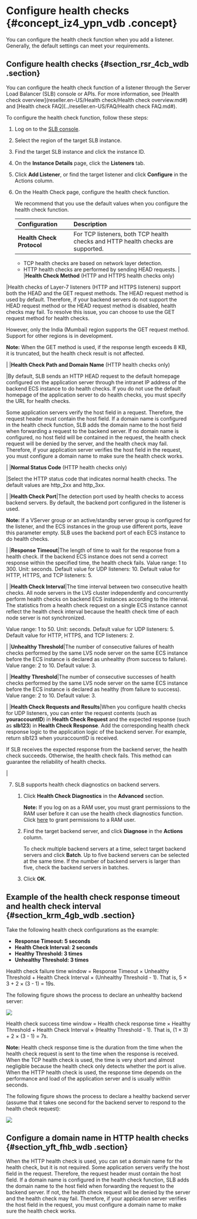 # Configure health checks {#concept_iz4_ypn_vdb .concept}

You can configure the health check function when you add a listener. Generally, the default settings can meet your requirements.

## Configure health checks {#section_rsr_4cb_wdb .section}

You can configure the health check function of a listener through the Server Load Balancer \(SLB\) console or APIs. For more information, see [Health check overview](reseller.en-US/Health check/Health check overview.md#) and [Health check FAQ](../reseller.en-US/FAQ/Health check FAQ.md#).

To configure the health check function, follow these steps:

1.  Log on to the [SLB console](https://partners-intl.aliyun.com/login-required#/slb).
2.  Select the region of the target SLB instance.
3.  Find the target SLB instance and click the instance ID.
4.  On the **Instance Details** page, click the **Listeners** tab.
5.  Click **Add Listener**, or find the target listener and click **Configure** in the Actions column.
6.  On the Health Check page, configure the health check function.

    We recommend that you use the default values when you configure the health check function.

    |Configuration|Description|
    |:------------|:----------|
    |**Health Check Protocol**| For TCP listeners, both TCP health checks and HTTP health checks are supported.

    -   TCP health checks are based on network layer detection.
    -   HTTP health checks are performed by sending HEAD requests.
 |
    |**Health Check Method** \(HTTP and HTTPS health checks only\)

 |Health checks of Layer-7 listeners \(HTTP and HTTPS listeners\) support both the HEAD and the GET request methods. The HEAD request method is used by default. Therefore, if your backend servers do not support the HEAD request method or the HEAD request method is disabled, health checks may fail. To resolve this issue, you can choose to use the GET request method for health checks.

 However, only the India \(Mumbai\) region supports the GET request method. Support for other regions is in development.

 **Note:** When the GET method is used, if the response length exceeds 8 KB, it is truncated, but the health check result is not affected.

 |
    |**Health Check Path and Domain Name** \(HTTP health checks only\)

 |By default, SLB sends an HTTP HEAD request to the default homepage configured on the application server through the intranet IP address of the backend ECS instance to do health checks. If you do not use the default homepage of the application server to do health checks, you must specify the URL for health checks.

 Some application servers verify the host field in a request. Therefore, the request header must contain the host field. If a domain name is configured in the health check function, SLB adds the domain name to the host field when forwarding a request to the backend server. If no domain name is configured, no host field will be contained in the request, the health check request will be denied by the server, and the health check may fail. Therefore, if your application server verifies the host field in the request, you must configure a domain name to make sure the health check works.

 |
    |**Normal Status Code** \(HTTP health checks only\)

 |Select the HTTP status code that indicates normal health checks. The default values are http\_2xx and http\_3xx.

 |
    |**Health Check Port**|The detection port used by health checks to access backend servers. By default, the backend port configured in the listener is used.

 **Note:** If a VServer group or an active/standby server group is configured for the listener, and the ECS instances in the group use different ports, leave this parameter empty. SLB uses the backend port of each ECS instance to do health checks.

 |
    |**Response Timeout**|The length of time to wait for the response from a health check. If the backend ECS instance does not send a correct response within the specified time, the health check fails. Value range: 1 to 300. Unit: seconds. Default value for UDP listeners: 10. Default value for HTTP, HTTPS, and TCP listeners: 5.

 |
    |**Health Check Interval**|The time interval between two consecutive health checks. All node servers in the LVS cluster independently and concurrently perform health checks on backend ECS instances according to the interval. The statistics from a health check request on a single ECS instance cannot reflect the health check interval because the health check time of each node server is not synchronized.

 Value range: 1 to 50. Unit: seconds. Default value for UDP listeners: 5. Default value for HTTP, HTTPS, and TCP listeners: 2.

 |
    |**Unhealthy Threshold**|The number of consecutive failures of health checks performed by the same LVS node server on the same ECS instance before the ECS instance is declared as unhealthy \(from success to failure\). Value range: 2 to 10. Default value: 3.

 |
    |**Healthy Threshold**|The number of consecutive successes of health checks performed by the same LVS node server on the same ECS instance before the ECS instance is declared as healthy \(from failure to success\). Value range: 2 to 10. Default value: 3.

 |
    |**Health Check Requests and Results**|When you configure health checks for UDP listeners, you can enter the request contents \(such as **youraccountID**\) in **Health Check Request** and the expected response \(such as **slb123**\) in **Health Check Response**. Add the corresponding health check response logic to the application logic of the backend server. For example, return slb123 when youraccountID is received.

 If SLB receives the expected response from the backend server, the health check succeeds. Otherwise, the health check fails. This method can guarantee the reliability of health checks.

 |

7.  SLB supports health check diagnostics on backend servers.
    1.  Click **Health Check Diagnostics** in the **Advanced** section.

        **Note:** If you log on as a RAM user, you must grant permissions to the RAM user before it can use the health check diagnostics function. Click [here](http://icms.alibaba-inc.com/document/content/5266?topic=15664) to grant permissions to a RAM user.

    2.  Find the target backend server, and click **Diagnose** in the **Actions** column.

        To check multiple backend servers at a time, select target backend servers and click **Batch**. Up to five backend servers can be selected at the same time. If the number of backend servers is larger than five, check the backend servers in batches.

    3.  Click **OK**.

## Example of the health check response timeout and health check interval {#section_krm_4gb_wdb .section}

Take the following health check configurations as the example:

-   **Response Timeout: 5 seconds**
-   **Health Check Interval: 2 seconds**
-   **Healthy Threshold: 3 times**
-   **Unhealthy Threshold: 3 times**

Health check failure time window = Response Timeout × Unhealthy Threshold + Health Check Interval × \(Unhealthy Threshold - 1\). That is, 5 × 3 + 2 × \(3 - 1\) = 19s.

The following figure shows the process to declare an unhealthy backend server:

![](http://static-aliyun-doc.oss-cn-hangzhou.aliyuncs.com/assets/img/4138/15659402752816_en-US.png)

Health check success time window = Health check response time × Healthy Threshold + Health Check Interval × \(Healthy Threshold - 1\). That is, \(1 × 3\) + 2 × \(3 - 1\) = 7s.

**Note:** Health check response time is the duration from the time when the health check request is sent to the time when the response is received. When the TCP health check is used, the time is very short and almost negligible because the health check only detects whether the port is alive. When the HTTP health check is used, the response time depends on the performance and load of the application server and is usually within seconds.

The following figure shows the process to declare a healthy backend server \(assume that it takes one second for the backend server to respond to the health check request\):

![](http://static-aliyun-doc.oss-cn-hangzhou.aliyuncs.com/assets/img/4138/15659402762820_en-US.png)

## Configure a domain name in HTTP health checks {#section_yft_fhb_wdb .section}

When the HTTP health check is used, you can set a domain name for the health check, but it is not required. Some application servers verify the host field in the request. Therefore, the request header must contain the host field. If a domain name is configured in the health check function, SLB adds the domain name to the host field when forwarding the request to the backend server. If not, the health check request will be denied by the server and the health check may fail. Therefore, if your application server verifies the host field in the request, you must configure a domain name to make sure the health check works.

